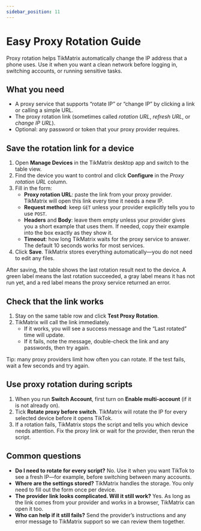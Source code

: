 ```yaml
---
sidebar_position: 11
---
```

# Easy Proxy Rotation Guide

Proxy rotation helps TikMatrix automatically change the IP address that a phone uses. Use it when you want a clean network before logging in, switching accounts, or running sensitive tasks.

## What you need

- A proxy service that supports “rotate IP” or “change IP” by clicking a link or calling a simple URL.
- The proxy rotation link (sometimes called *rotation URL*, *refresh URL*, or *change IP URL*).
- Optional: any password or token that your proxy provider requires.

## Save the rotation link for a device

1. Open **Manage Devices** in the TikMatrix desktop app and switch to the table view.
2. Find the device you want to control and click **Configure** in the *Proxy rotation URL* column.
3. Fill in the form:
   - **Proxy rotation URL**: paste the link from your proxy provider. TikMatrix will open this link every time it needs a new IP.
   - **Request method**: keep `GET` unless your provider explicitly tells you to use `POST`.
   - **Headers** and **Body**: leave them empty unless your provider gives you a short example that uses them. If needed, copy their example into the box exactly as they show it.
   - **Timeout**: how long TikMatrix waits for the proxy service to answer. The default 10 seconds works for most services.
4. Click **Save**. TikMatrix stores everything automatically—you do not need to edit any files.

After saving, the table shows the last rotation result next to the device. A green label means the last rotation succeeded, a gray label means it has not run yet, and a red label means the proxy service returned an error.

## Check that the link works

1. Stay on the same table row and click **Test Proxy Rotation**.
2. TikMatrix will call the link immediately.  
   - If it works, you will see a success message and the “Last rotated” time will update.  
   - If it fails, note the message, double-check the link and any passwords, then try again.

Tip: many proxy providers limit how often you can rotate. If the test fails, wait a few seconds and try again.

## Use proxy rotation during scripts

1. When you run **Switch Account**, first turn on **Enable multi-account** (if it is not already on).
2. Tick **Rotate proxy before switch**. TikMatrix will rotate the IP for every selected device before it opens TikTok.
3. If a rotation fails, TikMatrix stops the script and tells you which device needs attention. Fix the proxy link or wait for the provider, then rerun the script.

## Common questions

- **Do I need to rotate for every script?** No. Use it when you want TikTok to see a fresh IP—for example, before switching between many accounts.
- **Where are the settings stored?** TikMatrix handles the storage. You only need to fill out the form once per device.
- **The provider link looks complicated. Will it still work?** Yes. As long as the link comes from your provider and works in a browser, TikMatrix can open it too.
- **Who can help if it still fails?** Send the provider’s instructions and any error message to TikMatrix support so we can review them together.
